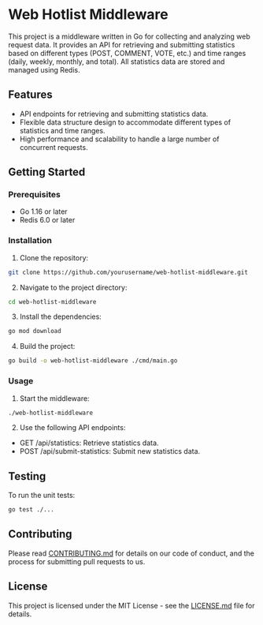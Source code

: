 # Web Hotlist Middleware

This project is a middleware written in Go for collecting and analyzing web request data. It provides an API for retrieving and submitting statistics based on different types (POST, COMMENT, VOTE, etc.) and time ranges (daily, weekly, monthly, and total). All statistics data are stored and managed using Redis.

## Features

- API endpoints for retrieving and submitting statistics data.
- Flexible data structure design to accommodate different types of statistics and time ranges.
- High performance and scalability to handle a large number of concurrent requests.

## Getting Started

### Prerequisites

- Go 1.16 or later
- Redis 6.0 or later

### Installation

1. Clone the repository:

```bash
git clone https://github.com/yourusername/web-hotlist-middleware.git
```

2. Navigate to the project directory:

```bash
cd web-hotlist-middleware
```

3. Install the dependencies:

```bash
go mod download
```

4. Build the project:

```bash
go build -o web-hotlist-middleware ./cmd/main.go
```

### Usage

1. Start the middleware:

```bash
./web-hotlist-middleware
```

2. Use the following API endpoints:

- GET /api/statistics: Retrieve statistics data.
- POST /api/submit-statistics: Submit new statistics data.

## Testing

To run the unit tests:

```bash
go test ./...
```

## Contributing

Please read [CONTRIBUTING.md](CONTRIBUTING.md) for details on our code of conduct, and the process for submitting pull requests to us.

## License

This project is licensed under the MIT License - see the [LICENSE.md](LICENSE.md) file for details.